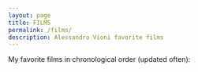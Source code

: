 ```yaml
---
layout: page
title: FILMS
permalink: /films/
description: Alessandro Vioni favorite films
---
```


My favorite films in chronological order (updated often):

<i class="fa fa-spin fa-cog fa-4x loading-films"></i>

<div class="film-wrapper">

  <div class="film" data-film="Platoon">
    <div class="film-title"></div>
    <div class="film-year"></div>
    <div class="film-genre"></div>
    <div class="film-director"></div>
    <div class="film-actors"></div>
    <div class="film-rating"></div>
    <div class="film-plot"></div>
  </div>

  <div class="film" data-film="Apocalypse Now">
    <div class="film-title"></div>
    <div class="film-year"></div>
    <div class="film-genre"></div>
    <div class="film-director"></div>
    <div class="film-actors"></div>
    <div class="film-rating"></div>
    <div class="film-plot"></div>
  </div>

  <div class="film" data-film="Shining">
    <div class="film-title"></div>
    <div class="film-year"></div>
    <div class="film-genre"></div>
    <div class="film-director"></div>
    <div class="film-actors"></div>
    <div class="film-rating"></div>
    <div class="film-plot"></div>
  </div>

  <div class="film" data-film="Star Wars: Episode VI">
    <div class="film-title"></div>
    <div class="film-year"></div>
    <div class="film-genre"></div>
    <div class="film-director"></div>
    <div class="film-actors"></div>
    <div class="film-rating"></div>
    <div class="film-plot"></div>
  </div>

  <div class="film" data-film="Star Trek">
    <div class="film-title"></div>
    <div class="film-year"></div>
    <div class="film-genre"></div>
    <div class="film-director"></div>
    <div class="film-actors"></div>
    <div class="film-rating"></div>
    <div class="film-plot"></div>
  </div>

  <div class="film" data-film="Interstellar">
    <div class="film-title"></div>
    <div class="film-year"></div>
    <div class="film-genre"></div>
    <div class="film-director"></div>
    <div class="film-actors"></div>
    <div class="film-rating"></div>
    <div class="film-plot"></div>
  </div>

  <div class="film" data-film="Blade Runner">
    <div class="film-title"></div>
    <div class="film-year"></div>
    <div class="film-genre"></div>
    <div class="film-director"></div>
    <div class="film-actors"></div>
    <div class="film-rating"></div>
    <div class="film-plot"></div>
  </div>

  <div class="film" data-film="John Wick">
    <div class="film-title"></div>
    <div class="film-year"></div>
    <div class="film-genre"></div>
    <div class="film-director"></div>
    <div class="film-actors"></div>
    <div class="film-rating"></div>
    <div class="film-plot"></div>
  </div>

  <div class="film" data-film="Taken">
    <div class="film-title"></div>
    <div class="film-year"></div>
    <div class="film-genre"></div>
    <div class="film-director"></div>
    <div class="film-actors"></div>
    <div class="film-rating"></div>
    <div class="film-plot"></div>
  </div>

  <div class="film" data-film="Wall Street">
    <div class="film-title"></div>
    <div class="film-year"></div>
    <div class="film-genre"></div>
    <div class="film-director"></div>
    <div class="film-actors"></div>
    <div class="film-rating"></div>
    <div class="film-plot"></div>
  </div>

  <div class="film" data-film="Pulp Fiction">
    <div class="film-title"></div>
    <div class="film-year"></div>
    <div class="film-genre"></div>
    <div class="film-director"></div>
    <div class="film-actors"></div>
    <div class="film-rating"></div>
    <div class="film-plot"></div>
  </div>

  <div class="film" data-film="American History X">
    <div class="film-title"></div>
    <div class="film-year"></div>
    <div class="film-genre"></div>
    <div class="film-director"></div>
    <div class="film-actors"></div>
    <div class="film-rating"></div>
    <div class="film-plot"></div>
  </div>

  <div class="film" data-film="Goodfellas">
    <div class="film-title"></div>
    <div class="film-year"></div>
    <div class="film-genre"></div>
    <div class="film-director"></div>
    <div class="film-actors"></div>
    <div class="film-rating"></div>
    <div class="film-plot"></div>
  </div>

</div>
